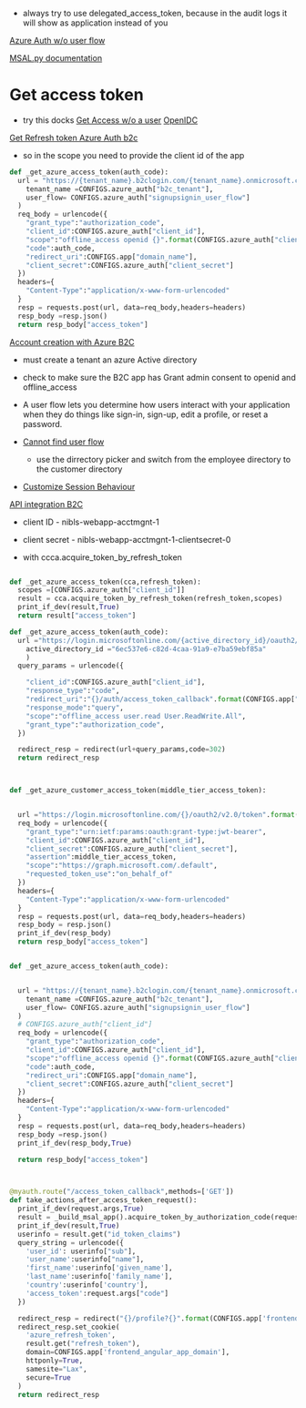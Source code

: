 * always try to use delegated_access_token, because in the audit logs it will show as application instead of you

[Azure Auth w/o user flow](https://learn.microsoft.com/en-us/azure/active-directory/develop/sample-v2-code)


[MSAL.py documentation](https://msal-python.readthedocs.io/en/latest/)


# Get access token
  * try this docks
  [Get Access w/o a user](https://learn.microsoft.com/en-us/graph/auth-v2-service)
  [OpenIDC](https://learn.microsoft.com/en-us/azure/active-directory-b2c/openid-connect)


[Get Refresh token Azure Auth b2c](https://medium.com/the-new-control-plane/getting-an-access-token-in-azure-ad-b2c-620c0790b964)
* so in the scope you need to provide the client id of the app
```py
def _get_azure_access_token(auth_code):
  url = "https://{tenant_name}.b2clogin.com/{tenant_name}.onmicrosoft.com/{user_flow}/oauth2/v2.0/token".format(
    tenant_name =CONFIGS.azure_auth["b2c_tenant"],
    user_flow= CONFIGS.azure_auth["signupsignin_user_flow"]
  )
  req_body = urlencode({
    "grant_type":"authorization_code",
    "client_id":CONFIGS.azure_auth["client_id"],
    "scope":"offline_access openid {}".format(CONFIGS.azure_auth["client_id"]),
    "code":auth_code,
    "redirect_uri":CONFIGS.app["domain_name"],
    "client_secret":CONFIGS.azure_auth["client_secret"]
  })
  headers={
    "Content-Type":"application/x-www-form-urlencoded"
  }
  resp = requests.post(url, data=req_body,headers=headers)
  resp_body =resp.json()
  return resp_body["access_token"]
```

[Account creation with Azure B2C](https://learn.microsoft.com/en-us/azure/active-directory-b2c/quickstart-single-page-app)
* must create a tenant an azure Active directory
* check to make sure the B2C app has  Grant admin consent to openid and offline_access
* A user flow lets you determine how users interact with your application when they do things like sign-in, sign-up, edit a profile, or reset a password.
* [Cannot find user flow](https://stackoverflow.com/a/65525748)
  * use the dirrectory picker and switch from the employee directory to the customer directory

* [Customize Session Behaviour](https://learn.microsoft.com/en-us/azure/active-directory-b2c/session-behavior?pivots=b2c-custom-policy#configure-the-custom-policy)



[API integration B2C](https://github.com/Azure-Samples/ms-identity-python-webapp/blob/master/README_B2C.md)
* client ID  - nibls-webapp-acctmgnt-1
* client secret - nibls-webapp-acctmgnt-1-clientsecret-0

* with ccca.acquire_token_by_refresh_token
```py

def _get_azure_access_token(cca,refresh_token):
  scopes =[CONFIGS.azure_auth["client_id"]]
  result = cca.acquire_token_by_refresh_token(refresh_token,scopes)
  print_if_dev(result,True)
  return result["access_token"]
```

```py
def _get_azure_access_token(auth_code):
  url ="https://login.microsoftonline.com/{active_directory_id}/oauth2/v2.0/authorize?".format(
    active_directory_id ="6ec537e6-c82d-4caa-91a9-e7ba59ebf85a"
    )
  query_params = urlencode({

    "client_id":CONFIGS.azure_auth["client_id"],
    "response_type":"code",
    "redirect_uri":"{}/auth/access_token_callback".format(CONFIGS.app["domain_name"]),
    "response_mode":"query",
    "scope":"offline_access user.read User.ReadWrite.All",
    "grant_type":"authorization_code",
  })

  redirect_resp = redirect(url+query_params,code=302)
  return redirect_resp



def _get_azure_customer_access_token(middle_tier_access_token):


  url ="https://login.microsoftonline.com/{}/oauth2/v2.0/token".format(CONFIGS.azure_auth["ad_tenant_id"])
  req_body = urlencode({
    "grant_type":"urn:ietf:params:oauth:grant-type:jwt-bearer",
    "client_id":CONFIGS.azure_auth["client_id"],
    "client_secret":CONFIGS.azure_auth["client_secret"],
    "assertion":middle_tier_access_token,
    "scope":"https://graph.microsoft.com/.default",
    "requested_token_use":"on_behalf_of"
  })
  headers={
    "Content-Type":"application/x-www-form-urlencoded"
  }
  resp = requests.post(url, data=req_body,headers=headers)
  resp_body = resp.json()
  print_if_dev(resp_body)
  return resp_body["access_token"]


def _get_azure_access_token(auth_code):


  url = "https://{tenant_name}.b2clogin.com/{tenant_name}.onmicrosoft.com/{user_flow}/oauth2/v2.0/token".format(
    tenant_name =CONFIGS.azure_auth["b2c_tenant"],
    user_flow= CONFIGS.azure_auth["signupsignin_user_flow"]
  )
  # CONFIGS.azure_auth["client_id"]
  req_body = urlencode({
    "grant_type":"authorization_code",
    "client_id":CONFIGS.azure_auth["client_id"],
    "scope":"offline_access openid {}".format(CONFIGS.azure_auth["client_id"]),
    "code":auth_code,
    "redirect_uri":CONFIGS.app["domain_name"],
    "client_secret":CONFIGS.azure_auth["client_secret"]
  })
  headers={
    "Content-Type":"application/x-www-form-urlencoded"
  }
  resp = requests.post(url, data=req_body,headers=headers)
  resp_body =resp.json()
  print_if_dev(resp_body,True)

  return resp_body["access_token"]



@myauth.route("/access_token_callback",methods=['GET'])
def take_actions_after_access_token_request():
  print_if_dev(request.args,True)
  result = _build_msal_app().acquire_token_by_authorization_code(request.args["code"],CONFIGS.azure_auth["scope"])
  print_if_dev(result,True)
  userinfo = result.get("id_token_claims")
  query_string = urlencode({
    'user_id': userinfo["sub"],
    'user_name':userinfo["name"],
    'first_name':userinfo['given_name'],
    'last_name':userinfo['family_name'],
    'country':userinfo['country'],
    'access_token':request.args["code"]
  })

  redirect_resp = redirect("{}/profile?{}".format(CONFIGS.app['frontend_angular_app_url'],query_string),code=302)
  redirect_resp.set_cookie(
    'azure_refresh_token',
    result.get("refresh_token"),
    domain=CONFIGS.app['frontend_angular_app_domain'],
    httponly=True,
    samesite="Lax",
    secure=True
  )
  return redirect_resp
```
